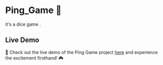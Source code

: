 # Ping_Game 🎲
it's a dice game .

## Live Demo

🚀 Check out the live demo of the Ping Game project [here](https://0xkumarshivam.github.io/Ping_Game/) and experience the excitement firsthand! 🎮

